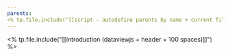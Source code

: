 ```yaml
---
parents: 
<% tp.file.include("[[script - autodefine parents by name + current file as parent]]")  %>
---
```

<% tp.file.include("[[introduction (dataviewjs + header + 100 spaces)]]") %>
